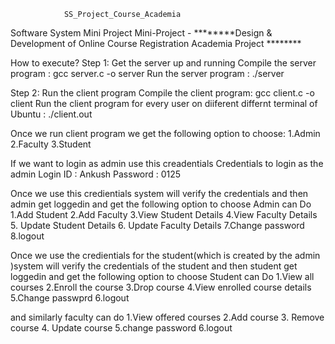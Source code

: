 				SS_Project_Course_Academia
Software System Mini Project Mini-Project - 
********Design & Development of Online Course Registration Academia Project ********

How to execute? 
Step 1: Get the server up and running Compile the server program : gcc server.c -o server Run the server program : ./server

Step 2: Run the client program Compile the client program: gcc client.c -o client 
Run the client program for every user on diiferent differnt terminal of Ubuntu : ./client.out 

Once we run client program we get the following option to choose: 
1.Admin 2.Faculty 3.Student 

If we want to login as admin use this creadentials Credentials to login as the admin 
Login ID : Ankush
Password : 0125

Once we use this credientials system will verify the credentials and then admin get loggedin and get the following option to choose Admin can Do 
1.Add Student 
2.Add Faculty 
3.View Student Details 
4.View Faculty Details 
5. Update Student Details 
6. Update Faculty Details 
7.Change password 
8.logout

Once we use the credientials for the student(which is created by the admin )system will verify the credentials of the student and then student get loggedin and get the following option to choose Student can Do 
1.View all courses 
2.Enroll the course 
3.Drop course 
4.View enrolled course details 
5.Change passwprd 
6.logout

and similarly faculty can do 
1.View offered courses 
2.Add course 
3. Remove course 
4. Update course 
5.change password 
6.logout

